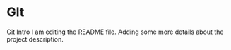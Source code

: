 # GIt
Git Intro
I am editing the README file. Adding some more details about the project
description.

